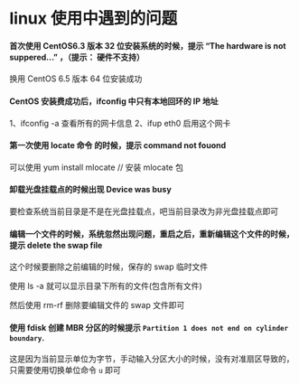 # linux 使用中遇到的问题

#### 首次使用 CentOS6.3 版本 32 位安装系统的时候，提示 “The hardware is not suppered...” ，（提示： 硬件不支持）

换用 CentOS 6.5 版本 64 位安装成功

#### CentOS 安装费成功后，ifconfig 中只有本地回环的 IP 地址

1、ifconfig -a 查看所有的网卡信息
2、ifup eth0 启用这个网卡

#### 第一次使用 locate 命令 的时候，提示 command not fouond

可以使用
yum install mlocate // 安装 mlocate 包

#### 卸载光盘挂载点的时候出现 Device was busy

要检查系统当前目录是不是在光盘挂载点，吧当前目录改为非光盘挂载点即可

#### 编辑一个文件的时候，系统忽然出现问题，重启之后，重新编辑这个文件的时候，提示 delete the swap file

这个时候要删除之前编辑的时候，保存的 swap 临时文件

使用 ls -a 就可以显示目录下所有的文件(包含所有文件)

然后使用 rm-rf 删除要编辑文件的 swap 文件即可

#### 使用 fdisk 创建 MBR 分区的时候提示 `Partition 1 does not end on cylinder boundary`.

这是因为当前显示单位为字节，手动输入分区大小的时候，没有对准扇区导致的，只需要使用切换单位命令 `u` 即可
